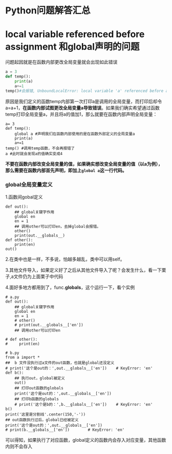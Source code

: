 # Python问题解答汇总

# local variable referenced before assignment 和global声明的问题

问题起因就是在函数内部更改全局变量就会出现如此错误

```python
a = 3
def temp():
	print(a)
	a+=1
temp()#会报错, UnboundLocalError: local variable 'a' referenced before assignment
```

原因是我们定义的函数temp内部第一次打印a是调用的全局变量，而打印后却令a=a+1，**在函数内部试图更改全局变量a导致错误**。如果我们确实希望通过函数temp打印全局变量a，并且将a的值加1，那么就要在函数内部声明全局变量：

```
a= 3
def temp():
    global a #声明我们在函数内部使用的是在函数外部定义的全局变量a
    print(a)
    a+=1
temp() #调用temp函数，不会再报错了
a #此时就会发现a的值确实变成4
```

**不要在函数内部改变全局变量的值，如果确实想改变全局变量的值（以a为例），那么需要在函数内部首先声明，即加上`global a`这一行代码。**

### global全局变量定义

1.函数间gobal定义

```
def out():
    ## global关键字作用
    global en
    en = 1
    ## 调用other可以打印en，去掉global会报错。
    other()
    print(out.__globals__)
def other():
    print(en)
out()
```

2.在类中也是一样，不多说，怕越多越乱，类中可以用self。

3.其他文件导入，如果定义好了之后从其他文件导入了呢？会发生什么，看一下栗子,a文件仍为上面栗子中代码

4.面好多地方都用到了，func.__globals__，这个运行一下，看个实例

```
# a.py
def out():
    ## global关键字作用
    global en
    en = 1
    # other()
    # print(out.__globals__['en'])
    ## 调用other可以打印en
 
# def other():
#     print(en)
 
# b.py
from a import *
##  b 文件没执行过a文件的out函数，也就是global还没定义
# print('这个是out的：',out.__globals__['en'])    # KeyError: 'en'
def b():
    ## 执行out，global被定义
    out()
    ## 打印out函数的globals
    print('这个是out的：',out.__globals__['en'])
    ## 打印b函数的globals
    # print('这个是b的：',b.__globals__['en'])    # KeyError: 'en'
b()
print('这里是分割线'.center(150,'-'))
## out函数执行过后，global已经被定义
print('这个是out的：',out.__globals__['en'])
# print(b.__globals__['en'])        # KeyError: 'en'
```

 可以得知，如果执行了对应函数，global定义的函数内会存入对应变量，其他函数内则不会存入